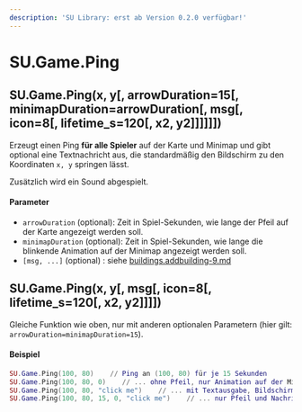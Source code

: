 ```yaml
---
description: 'SU Library: erst ab Version 0.2.0 verfügbar!'
---
```


# SU.Game.Ping

## SU.Game.Ping(x, y\[, arrowDuration=15\[, minimapDuration=arrowDuration\[, msg\[, icon=8\[, lifetime\_s=120\[, x2, y2]]]]]])

Erzeugt einen Ping **für alle Spieler** auf der Karte und Minimap und gibt optional eine Textnachricht aus, die standardmäßig den Bildschirm zu den Koordinaten `x, y` springen lässt.

Zusätzlich wird ein Sound abgespielt.

#### Parameter

* `arrowDuration` (optional): Zeit in Spiel-Sekunden, wie lange der Pfeil auf der Karte angezeigt werden soll.
* `minimapDuration` (optional): Zeit in Spiel-Sekunden, wie lange die blinkende Animation auf der Minimap  angezeigt werden soll.
* `[msg, ...]` (optional) : siehe [buildings.addbuilding-9.md](buildings.addbuilding-9.md "mention")



## SU.Game.Ping(x, y\[, msg\[, icon=8\[, lifetime\_s=120\[, x2, y2]]]])

Gleiche Funktion wie oben, nur mit anderen optionalen Parametern (hier gilt: `arrowDuration=minimapDuration=15`).



#### Beispiel

```lua
SU.Game.Ping(100, 80)    // Ping an (100, 80) für je 15 Sekunden
SU.Game.Ping(100, 80, 0)    // ... ohne Pfeil, nur Animation auf der Minimap (und Sound)
SU.Game.Ping(100, 80, "click me")    // ... mit Textausgabe, Bildschirm springt zu den Koordinaten
SU.Game.Ping(100, 80, 15, 0, "click me")    // ... nur Pfeil und Nachricht
```
